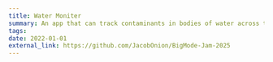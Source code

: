 ```yaml
---
title: Water Moniter
summary: An app that can track contaminants in bodies of water across the UK. Can present the data in multiple different formats and find common trends within.  <br> Tools used - C++, Qt6
tags:
date: 2022-01-01
external_link: https://github.com/JacobOnion/BigMode-Jam-2025
---
```

